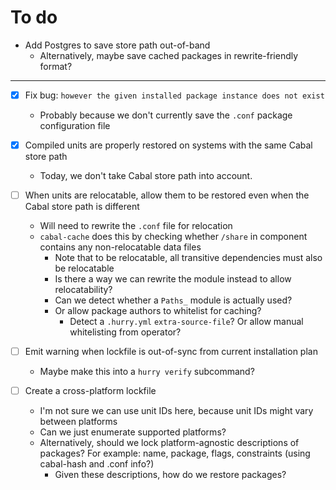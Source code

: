 # To do

- Add Postgres to save store path out-of-band
  - Alternatively, maybe save cached packages in rewrite-friendly format?

----

- [x] Fix bug: `however the given installed package instance does not exist`
  - Probably because we don't currently save the `.conf` package configuration file

- [x] Compiled units are properly restored on systems with the same Cabal store path
  - Today, we don't take Cabal store path into account.

- [ ] When units are relocatable, allow them to be restored even when the Cabal store path is different
  - Will need to rewrite the `.conf` file for relocation
  - `cabal-cache` does this by checking whether `/share` in component contains any non-relocatable data files
    - Note that to be relocatable, all transitive dependencies must also be relocatable
    - Is there a way we can rewrite the module instead to allow relocatability?
    - Can we detect whether a `Paths_` module is actually used?
    - Or allow package authors to whitelist for caching?
      - Detect a `.hurry.yml` `extra-source-file`? Or allow manual whitelisting from operator?

- [ ] Emit warning when lockfile is out-of-sync from current installation plan
  - Maybe make this into a `hurry verify` subcommand?

- [ ] Create a cross-platform lockfile
  - I'm not sure we can use unit IDs here, because unit IDs might vary between platforms
  - Can we just enumerate supported platforms?
  - Alternatively, should we lock platform-agnostic descriptions of packages? For example: name, package, flags, constraints (using cabal-hash and .conf info?)
    - Given these descriptions, how do we restore packages?
